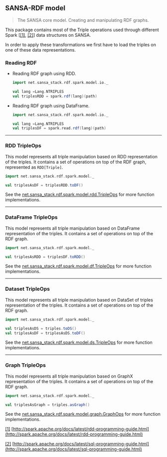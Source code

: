 ## SANSA-RDF model
> The SANSA core model. Creating and manipulating RDF graphs.

This package contains most of the Triple operations used through different Spark [[[1]](#ftnt_ref1), [[2]]((#ftnt_ref2))] data structures on SANSA. 

In order to apply these transformations we first have to load the triples on one of these data representations.

### Reading RDF
- Reading RDF graph using RDD.
    ```scala
    import net.sansa_stack.rdf.spark.model.io._ 

    val lang =Lang.NTRIPLES 
    val triplesRDD = spark.rdf(lang)(path)
    ```
- Reading RDF graph using DataFrame.
    ```scala
    import net.sansa_stack.rdf.spark.model.io._ 

    val lang =Lang.NTRIPLES 
    val triplesDF = spark.read.rdf(lang)(path)
    ```

***
### RDD TripleOps
This model represents all triple manipulation based on RDD representation of the triples. It contains a set of operations on top of the RDF graph, represented as `RDD[Triple]`.
```scala
import net.sansa_stack.rdf.spark.model._ 

val triplesAsDF = triplesRDD.toDF()
```
See the [net.sansa_stack.rdf.spark.model.rdd.TripleOps](rdd/RddOfTriplesOps.scala) for more function implementations.

***
### DataFrame TripleOps
This model represents all triple manipulation based on DataFrame representation of the triples. It contains a set of operations on top of the RDF graph.
```scala
import net.sansa_stack.rdf.spark.model._ 

val triplesAsRDD = triplesDF.toRDD()
```
See the [net.sansa_stack.rdf.spark.model.df.TripleOps](df/TripleOps.scala) for more function implementations.

***
### Dataset TripleOps
This model represents all triple manipulation based on DataSet of triples representation of the triples. It contains a set of operations on top of the RDF graph.
```scala
import net.sansa_stack.rdf.spark.model._ 

val triplesAsDS = triples.toDS()
val triplesAsDF = triplesAsDS.toDF()
```
See the [net.sansa_stack.rdf.spark.model.ds.TripleOps](ds/TripleOps.scala) for more function implementations.


***
### Graph TripleOps
This model represents all triple manipulation based on GraphX representation of the triples. It contains a set of operations on top of the RDF graph.
```scala
import net.sansa_stack.rdf.spark.model._ 

val triplesAsGraph = triples.asGraph()
```
See the [net.sansa_stack.rdf.spark.model.graph.GraphOps](graph/GraphOps.scala) for more function implementations.



[[1]](#ftnt_ref1)  [http://spark.apache.org/docs/latest/rdd-programming-guide.html](http://spark.apache.org/docs/latest/rdd-programming-guide.html)

[[2]](#ftnt_ref2)  [http://spark.apache.org/docs/latest/sql-programming-guide.html](http://spark.apache.org/docs/latest/sql-programming-guide.html)
